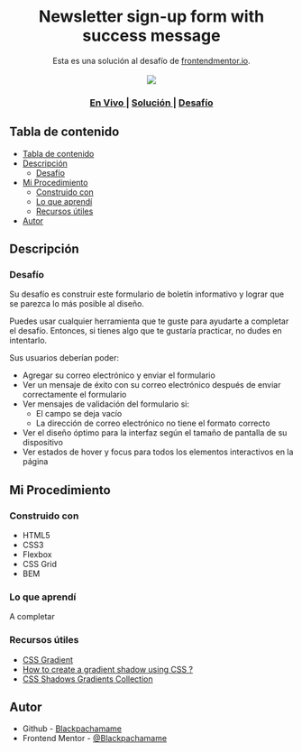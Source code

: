 <h1 align="center">Newsletter sign-up form with success message</h1>

<div align="center">
   Esta es una solución al desafío de <a href="https://www.frontendmentor.io/">frontendmentor.io</a>.
</div>
<br>
<div align="center">
<img src="design/desktop-preview.jpg"></img>
  <h3>
    <a href="https://blackpachamame.github.io/desafíos-frontendmentor/newsletter-sign-up-with-success-message/">
      En Vivo
    </a>
    <span> | </span>
    <a href="https://www.frontendmentor.io/solutions/newsletter-sign-up-with-success-message">
      Solución
    </a>
   <span> | </span>
    <a href="https://www.frontendmentor.io/challenges/newsletter-signup-form-with-success-message-3FC1AZbNrv">
      Desafío
    </a>
  </h3>
</div>

## Tabla de contenido

- [Tabla de contenido](#tabla-de-contenido)
- [Descripción](#descripción)
  - [Desafío](#desafío)
- [Mi Procedimiento](#mi-procedimiento)
  - [Construido con](#construido-con)
  - [Lo que aprendí](#lo-que-aprendí)
  - [Recursos útiles](#recursos-útiles)
- [Autor](#autor)

## Descripción

### Desafío

Su desafío es construir este formulario de boletín informativo y lograr que se parezca lo más posible al diseño.

Puedes usar cualquier herramienta que te guste para ayudarte a completar el desafío. Entonces, si tienes algo que te gustaría practicar, no dudes en intentarlo.

Sus usuarios deberían poder:

- Agregar su correo electrónico y enviar el formulario
- Ver un mensaje de éxito con su correo electrónico después de enviar correctamente el formulario
- Ver mensajes de validación del formulario si:
  - El campo se deja vacío
  - La dirección de correo electrónico no tiene el formato correcto
- Ver el diseño óptimo para la interfaz según el tamaño de pantalla de su dispositivo
- Ver estados de hover y focus para todos los elementos interactivos en la página

## Mi Procedimiento

### Construido con

- HTML5
- CSS3
- Flexbox
- CSS Grid
- BEM

### Lo que aprendí

A completar

### Recursos útiles

- [CSS Gradient](https://cssgradient.io)
- [How to create a gradient shadow using CSS ?](https://www.geeksforgeeks.org/how-to-create-a-gradient-shadow-using-css/)
- [CSS Shadows Gradients Collection](https://alvarotrigo.com/shadow-gradients/)

## Autor

- Github - [Blackpachamame](https://github.com/Blackpachamame)
- Frontend Mentor - [@Blackpachamame](https://www.frontendmentor.io/profile/Blackpachamame)